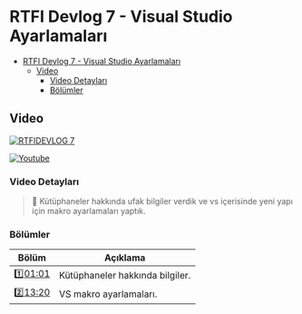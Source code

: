 # RTFI Devlog 7 - Visual Studio Ayarlamaları

- [RTFI Devlog 7 - Visual Studio Ayarlamaları](#rtfi-devlog-7---visual-studio-ayarlamaları)
  - [Video](#video)
    - [Video Detayları](#video-detayları)
    - [Bölümler](#bölümler)

## Video

[![RTFIDEVLOG 7](https://img.youtube.com/vi/ehp4uvBdbBA/0.jpg)](https://youtu.be/ehp4uvBdbBA)

[![Youtube](https://img.shields.io/youtube/views/ehp4uvBdbBA?style=social&label=Görüntüleme)](https://youtu.be/ehp4uvBdbBA)

### Video Detayları

> 💬 Kütüphaneler hakkında ufak bilgiler verdik ve vs içerisinde yeni yapı için makro ayarlamaları yaptık.


### Bölümler

| Bölüm | Açıklama |
| --- | --- |
| 1️⃣[01:01](https://youtu.be/ehp4uvBdbBA?t=61) | Kütüphaneler hakkında bilgiler. |
| 2️⃣[13:20](https://youtu.be/ehp4uvBdbBA?t=800) | VS makro ayarlamaları. |




